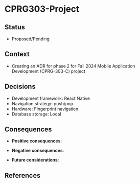 # CPRG303-Project

## Status
- Proposed/Pending

## Context

- Creating an ADR for phase 2 for Fall 2024 Mobile Application Development (CPRG-303-C) project

## Decisions
- Development framework: React Native
- Navigation strategy: push/pop
- Hardware: Fingerprint navigation
- Database storage: Local

## Consequences
- **Positive consequences**:
- **Negative consequences**:

- **Future considerations**:

## References
